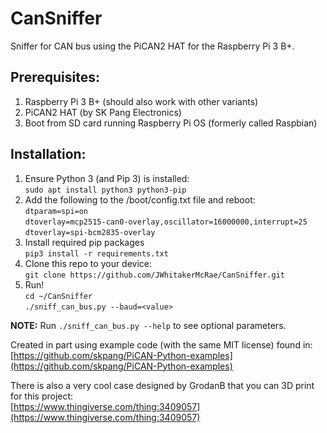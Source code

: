 # CanSniffer
Sniffer for CAN bus using the PiCAN2 HAT for the Raspberry Pi 3 B+.

## Prerequisites:
1. Raspberry Pi 3 B+ (should also work with other variants)
1. PiCAN2 HAT (by SK Pang Electronics)
1. Boot from SD card running Raspberry Pi OS (formerly called Raspbian)

## Installation:
1. Ensure Python 3 (and Pip 3) is installed:  
	`sudo apt install python3 python3-pip`
1. Add the following to the /boot/config.txt file and reboot:  
	`dtparam=spi=on`  
	`dtoverlay=mcp2515-can0-overlay,oscillator=16000000,interrupt=25`  
	`dtoverlay=spi-bcm2835-overlay`
1. Install required pip packages  
	`pip3 install -r requirements.txt`
1. Clone this repo to your device:  
	`git clone https://github.com/JWhitakerMcRae/CanSniffer.git`
1. Run!  
	`cd ~/CanSniffer`  
	`./sniff_can_bus.py --baud=<value>`

**NOTE:** Run `./sniff_can_bus.py --help` to see optional parameters.

Created in part using example code (with the same MIT license) found in:  
[https://github.com/skpang/PiCAN-Python-examples](https://github.com/skpang/PiCAN-Python-examples)

There is also a very cool case designed by GrodanB that you can 3D print for this project:  
[https://www.thingiverse.com/thing:3409057](https://www.thingiverse.com/thing:3409057)